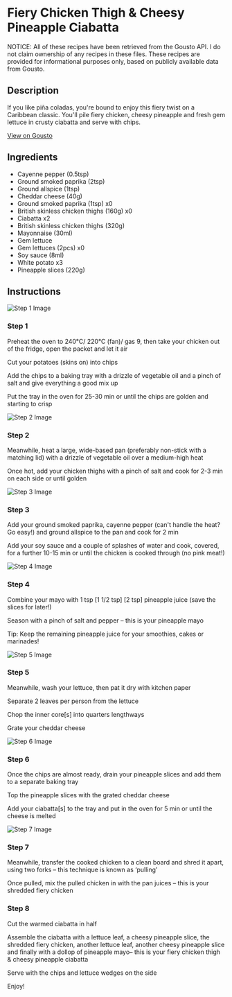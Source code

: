# Fiery Chicken Thigh & Cheesy Pineapple Ciabatta

NOTICE: All of these recipes have been retrieved from the Gousto API. I do not claim ownership of any recipes in these files. These recipes are provided for informational purposes only, based on publicly available data from Gousto.

## Description

If you like piña coladas, you're bound to enjoy this fiery twist on a Caribbean classic. You'll pile fiery chicken, cheesy pineapple and fresh gem lettuce in crusty ciabatta and serve with chips.

[View on Gousto](https://www.gousto.co.uk/recipes/cookbook/fiery-chicken-cheesy-pineapple-ciabatta)

## Ingredients

- Cayenne pepper (0.5tsp)
- Ground smoked paprika (2tsp)
- Ground allspice (1tsp)
- Cheddar cheese (40g)
- Ground smoked paprika (1tsp) x0
- British skinless chicken thighs (160g) x0
- Ciabatta x2
- British skinless chicken thighs (320g)
- Mayonnaise (30ml)
- Gem lettuce
- Gem lettuces (2pcs) x0
- Soy sauce (8ml)
- White potato x3
- Pineapple slices (220g)

## Instructions

![Step 1 Image](https://production-media.gousto.co.uk/cms/recipe-step-image/1148.-step-1-x200.jpg)

### Step 1

Preheat the oven to 240°C/ 220°C (fan)/ gas 9, then take your chicken out of the fridge, open the packet and let it air

Cut your potatoes (skins on) into chips

Add the chips to a baking tray with a drizzle of vegetable oil and a pinch of salt and give everything a good mix up

Put the tray in the oven for 25-30 min or until the chips are golden and starting to crisp

![Step 2 Image](https://production-media.gousto.co.uk/cms/recipe-step-image/1148.-step-2-x200.jpg)

### Step 2

Meanwhile, heat a large, wide-based pan (preferably non-stick with a matching lid) with a drizzle of vegetable oil over a medium-high heat

Once hot, add your chicken thighs with a pinch of salt and cook for 2-3 min on each side or until golden

![Step 3 Image](https://production-media.gousto.co.uk/cms/recipe-step-image/1148.-step-3-x200.jpg)

### Step 3

Add your ground smoked paprika, cayenne pepper (can't handle the heat? Go easy!) and ground allspice to the pan and cook for 2 min

Add your soy sauce and a couple of splashes of water and cook, covered, for a further 10-15 min or until the chicken is cooked through (no pink meat!)

![Step 4 Image](https://production-media.gousto.co.uk/cms/recipe-step-image/Step-4-10-1731495481944-x200.jpg)

### Step 4

Combine your mayo with 1 tsp <span class="text-purple">[1 1/2 tsp]</span> <span class="text-danger">[2 tsp]</span> pineapple juice (save the slices for later!)

Season with a pinch of salt and pepper – this is your pineapple mayo

Tip: Keep the remaining pineapple juice for your smoothies, cakes or marinades!

![Step 5 Image](https://production-media.gousto.co.uk/cms/recipe-step-image/step-5-6-1731494821896-x200.jpg)

### Step 5

Meanwhile, wash your lettuce, then pat it dry with kitchen paper

Separate 2 leaves per person from the lettuce

Chop the inner core[s] into quarters lengthways

Grate your cheddar cheese

![Step 6 Image](https://production-media.gousto.co.uk/cms/recipe-step-image/1148.-step-6-x200.jpg)

### Step 6

Once the chips are almost ready, drain your pineapple slices and add them to a separate baking tray

Top the pineapple slices with the grated cheddar cheese

Add your ciabatta[s] to the tray and put in the oven for 5 min or until the cheese is melted

![Step 7 Image](https://production-media.gousto.co.uk/cms/recipe-step-image/1148.-step-7-x200.jpg)

### Step 7

Meanwhile, transfer the cooked chicken to a clean board and shred it apart, using two forks – this technique is known as ‘pulling’

Once pulled, mix the pulled chicken in with the pan juices – this is your shredded fiery chicken

### Step 8

Cut the warmed ciabatta in half

Assemble the ciabatta with a lettuce leaf, a cheesy pineapple slice, the shredded fiery chicken, another lettuce leaf, another cheesy pineapple slice and finally with a dollop of pineapple mayo– this is your fiery chicken thigh & cheesy pineapple ciabatta

Serve with the chips and lettuce wedges on the side

Enjoy!

